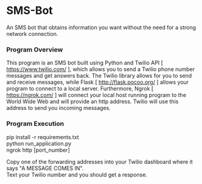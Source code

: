 # SMS-Bot
An SMS bot that obtains information you want without the need for a strong network connection.

### Program Overview
This program is an SMS bot built using Python and Twilio API [ https://www.twilio.com/ ], which allows you to send a Twilio 
phone number messages and get answers back. The Twilio library allows for you to send and receive messages, while Flask
[ http://flask.pocoo.org/ ] allows your program to connect to a local server. Furthermore, Ngrok [ https://ngrok.com/ ] 
will connect your local host running program to the World Wide Web and will provide an http address. Twilio will use this address to send you incoming messages.

### Program Execution
pip install -r requirements.txt </br >
python run_application.py </br >
ngrok http [port_number] </br >

Copy one of the forwarding addresses into your Twilio dashboard where it says "A MESSAGE COMES IN".  </br >
Text your Twilio number and you should get a response.
